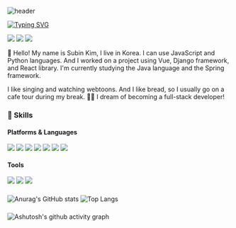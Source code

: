 ![header](https://capsule-render.vercel.app/api?type=waving&color=gradient&height=300&section=header&text=Subin's%20GitHub&fontSize=60&fontAlign=70)

[![Typing SVG](https://readme-typing-svg.demolab.com?font=Orbit&pause=1000&color=F79D28&random=false&width=435&lines=%ED%83%90%EA%B5%AC%ED%95%98%EB%8A%94+%EA%B0%9C%EB%B0%9C%EC%9E%90+%EA%B9%80%EC%88%98%EB%B9%88%EB%8B%98%EC%9D%98+%EA%B9%83+%EC%9E%85%EB%8B%88%EB%8B%A4+%F0%9F%A7%90;%EC%A7%B1+%EB%A9%8B%EC%A7%84+%EA%B0%9C%EB%B0%9C%EC%9E%90%EA%B0%80+%EB%90%98%EB%8A%94+%EA%B7%B8+%EB%82%A0%EA%B9%8C%EC%A7%80+%EB%8B%AC%EB%A6%BD%EB%8B%88%EB%8B%A4+%F0%9F%8F%83%E2%80%8D%E2%99%80%EF%B8%8F)](https://git.io/typing-svg)

<a href="https://www.ssafy.com/ksp/jsp/swp/swpMain.jsp" target="_blank"><img src="https://img.shields.io/badge/SSAFY-6dcef5?style=flat&logo=samsung&logoColor=293c47"/></a>
<a href="https://ksb143.notion.site/Meluna-Blog-f0bc25d15bf84a2aab97d86980b2b627?pvs=74" target="_blank"><img src="https://img.shields.io/badge/Notion-282828?style=flat&logo=notion&logoColor=ffffff"/></a>
<a href="https://subnitta.tistory.com/" target="_blank"><img src="https://img.shields.io/badge/Tistory-f75748?style=flat&logo=tistory&logoColor=ffffff"/></a>

👋 Hello! My name is Subin Kim, I live in Korea.
I can use JavaScript and Python languages. And I worked on a project using Vue, Django framework, and React library.
I'm currently studying the Java language and the Spring framework.

I like singing and watching webtoons. And I like bread, so I usually go on a cafe tour during my break. 🥐🥖
I dream of becoming a full-stack developer!

### 💪 Skills
#### Platforms & Languages
<img src="https://img.shields.io/badge/Python-3776AB?style=flat&logo=Python&logoColor=white"> <img src="https://img.shields.io/badge/javascript-F7DF1E?style=flat&logo=javascript&logoColor=black"> 
<img src="https://img.shields.io/badge/html5-E34F26?style=flat&logo=html5&logoColor=white"> <img src="https://img.shields.io/badge/css-1572B6?style=flat&logo=css3&logoColor=white"> 
<img src="https://img.shields.io/badge/react-61DAFB?style=flat&logo=react&logoColor=black"> <img src="https://img.shields.io/badge/vue.js-4FC08D?style=flat&logo=vue.js&logoColor=white"> <img src="https://img.shields.io/badge/django-092E20?style=flat&logo=django&logoColor=white">
#### Tools
<img src="https://img.shields.io/badge/git-F05032?style=flat&logo=git&logoColor=white"> <img src="https://img.shields.io/badge/figma-F24E1E?style=flat&logo=figma&logoColor=white"> <img src="https://img.shields.io/badge/jira-0052CC?style=flat&logo=jira&logoColor=white">

### 
![Anurag's GitHub stats](https://github-readme-stats.vercel.app/api?username=ksb143&show_icons=true&theme=flag-india)
![Top Langs](https://github-readme-stats.vercel.app/api/top-langs/?username=ksb143&layout=donut)
###
![Ashutosh's github activity graph](https://github-readme-activity-graph.vercel.app/graph?username=ksb143&custom_title=This%20is%20a%20tMy%20Git%20Graph&hide_border=true&theme=github-light)

<!--
**ksb143/ksb143** is a ✨ _special_ ✨ repository because its `README.md` (this file) appears on your GitHub profile.

Here are some ideas to get you started:

- 🔭 I’m currently working on ...
- 🌱 I’m currently learning ...
- 👯 I’m looking to collaborate on ...
- 🤔 I’m looking for help with ...
- 💬 Ask me about ...
- 📫 How to reach me: ...
- 😄 Pronouns: ...
- ⚡ Fun fact: ...
-->
